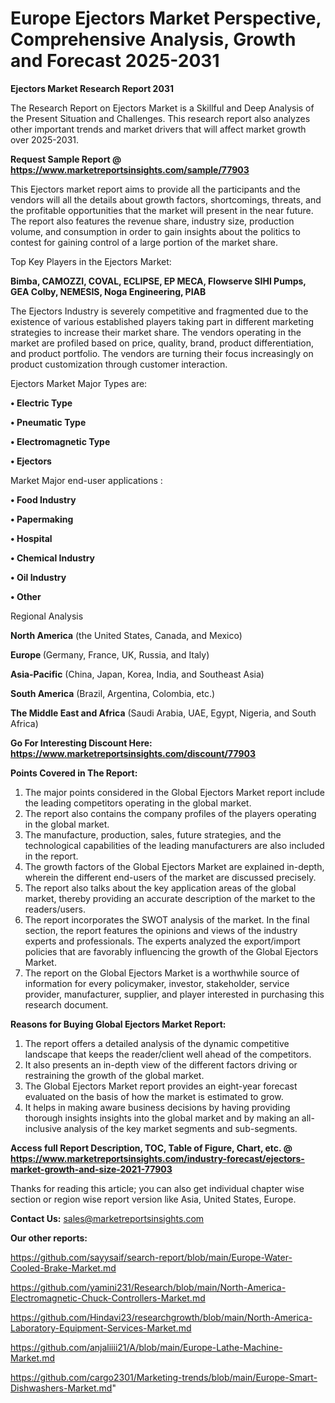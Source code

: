 # Europe Ejectors Market Perspective, Comprehensive Analysis, Growth and Forecast 2025-2031

<strong>Ejectors Market Research Report 2031</strong>

The Research Report on Ejectors Market is a Skillful and Deep Analysis of the Present Situation and Challenges. This research report also analyzes other important trends and market drivers that will affect market growth over 2025-2031.

<strong>Request Sample Report @ <a href=https://www.marketreportsinsights.com/sample/77903>https://www.marketreportsinsights.com/sample/77903</a></strong>

This Ejectors market report aims to provide all the participants and the vendors will all the details about growth factors, shortcomings, threats, and the profitable opportunities that the market will present in the near future. The report also features the revenue share, industry size, production volume, and consumption in order to gain insights about the politics to contest for gaining control of a large portion of the market share.

Top Key Players in the Ejectors Market:

<strong>Bimba, CAMOZZI, COVAL, ECLIPSE, EP MECA, Flowserve SIHI Pumps, GEA Colby, NEMESIS, Noga Engineering, PIAB</strong>

The Ejectors Industry is severely competitive and fragmented due to the existence of various established players taking part in different marketing strategies to increase their market share. The vendors operating in the market are profiled based on price, quality, brand, product differentiation, and product portfolio. The vendors are turning their focus increasingly on product customization through customer interaction.

Ejectors Market Major Types are:

<strong>• Electric Type

• Pneumatic Type

• Electromagnetic Type

• Ejectors</strong>

Market Major end-user applications :

<strong>• Food Industry

• Papermaking

• Hospital

• Chemical Industry

• Oil Industry

• Other</strong>

Regional Analysis

</u><strong><b>North America</b></strong> (the United States, Canada, and Mexico)

<strong><b>Europe </b></strong>(Germany, France, UK, Russia, and Italy)

<strong><b>Asia-Pacific</b></strong> (China, Japan, Korea, India, and Southeast Asia)

<strong><b>South America</b></strong> (Brazil, Argentina, Colombia, etc.)

<strong><b>The Middle East and Africa</b></strong> (Saudi Arabia, UAE, Egypt, Nigeria, and South Africa)

<strong>Go For Interesting Discount Here: <a href=https://www.marketreportsinsights.com/discount/77903>https://www.marketreportsinsights.com/discount/77903</a></strong>

<strong>Points Covered in The Report:</strong>
<ol>
  <li>The major points considered in the Global Ejectors Market report include the leading competitors operating in the global market.</li>
  <li>The report also contains the company profiles of the players operating in the global market.</li>
  <li>The manufacture, production, sales, future strategies, and the technological capabilities of the leading manufacturers are also included in the report.</li>
  <li>The growth factors of the Global Ejectors Market are explained in-depth, wherein the different end-users of the market are discussed precisely.</li>
  <li>The report also talks about the key application areas of the global market, thereby providing an accurate description of the market to the readers/users.</li>
  <li>The report incorporates the SWOT analysis of the market. In the final section, the report features the opinions and views of the industry experts and professionals. The experts analyzed the export/import policies that are favorably influencing the growth of the Global Ejectors Market.</li>
  <li>The report on the Global Ejectors Market is a worthwhile source of information for every policymaker, investor, stakeholder, service provider, manufacturer, supplier, and player interested in purchasing this research document.</li>
</ol>
<strong>Reasons for Buying Global Ejectors Market Report:</strong>

<ol>
  <li>The report offers a detailed analysis of the dynamic competitive landscape that keeps the reader/client well ahead of the competitors.</li>
  <li>It also presents an in-depth view of the different factors driving or restraining the growth of the global market.</li>
  <li>The Global Ejectors Market report provides an eight-year forecast evaluated on the basis of how the market is estimated to grow.</li>
  <li>It helps in making aware business decisions by having providing thorough insights insights into the global market and by making an all-inclusive analysis of the key market segments and sub-segments.</li>
</ol>
<strong>Access full Report Description, TOC, Table of Figure, Chart, etc. @ <a href=https://www.marketreportsinsights.com/industry-forecast/ejectors-market-growth-and-size-2021-77903>https://www.marketreportsinsights.com/industry-forecast/ejectors-market-growth-and-size-2021-77903</a></strong>


Thanks for reading this article; you can also get individual chapter wise section or region wise report version like Asia, United States, Europe.

<strong>Contact Us:</strong>
sales@marketreportsinsights.com

<strong>Our other reports:</strong>

<a href=https://github.com/sayysaif/search-report/blob/main/Europe-Water-Cooled-Brake-Market.md>https://github.com/sayysaif/search-report/blob/main/Europe-Water-Cooled-Brake-Market.md</a>

<a href=https://github.com/yamini231/Research/blob/main/North-America-Electromagnetic-Chuck-Controllers-Market.md>https://github.com/yamini231/Research/blob/main/North-America-Electromagnetic-Chuck-Controllers-Market.md</a>

<a href=https://github.com/Hindavi23/researchgrowth/blob/main/North-America-Laboratory-Equipment-Services-Market.md>https://github.com/Hindavi23/researchgrowth/blob/main/North-America-Laboratory-Equipment-Services-Market.md</a>

<a href=https://github.com/anjaliiii21/A/blob/main/Europe-Lathe-Machine-Market.md>https://github.com/anjaliiii21/A/blob/main/Europe-Lathe-Machine-Market.md</a>

<a href=https://github.com/cargo2301/Marketing-trends/blob/main/Europe-Smart-Dishwashers-Market.md>https://github.com/cargo2301/Marketing-trends/blob/main/Europe-Smart-Dishwashers-Market.md</a>"
